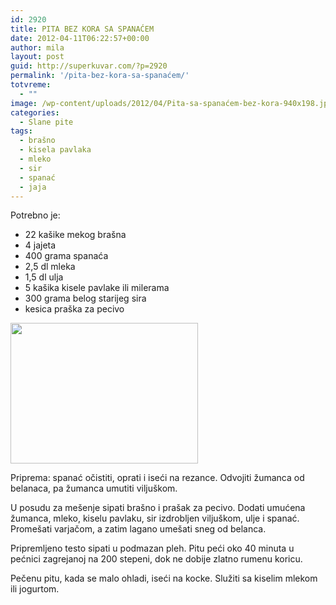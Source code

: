 ```yaml
---
id: 2920
title: PITA BEZ KORA SA SPANAĆEM
date: 2012-04-11T06:22:57+00:00
author: mila
layout: post
guid: http://superkuvar.com/?p=2920
permalink: '/pita-bez-kora-sa-spanaćem/'
totvreme:
  - ""
image: /wp-content/uploads/2012/04/Pita-sa-spanaćem-bez-kora-940x198.jpg
categories:
  - Slane pite
tags:
  - brašno
  - kisela pavlaka
  - mleko
  - sir
  - spanać
  - jaja
---
```

Potrebno je:

  * 22 kašike mekog brašna
  * 4 jajeta
  * 400 grama spanaća
  *  2,5 dl mleka
  * 1,5 dl ulja
  * 5 kašika kisele pavlake ili milerama
  * 300 grama belog starijeg sira
  * kesica praška za pecivo

<img class="alignnone size-medium wp-image-2921" title="Pita sa spanaćem bez kora" src="/wp-content/uploads/2012/04/Pita-sa-spanaćem-bez-kora-300x225.jpg" alt="" width="300" height="225" /> 

Priprema: spanać očistiti, oprati i iseći na rezance. Odvojiti žumanca od belanaca, pa žumanca umutiti viljuškom.

U posudu za mešenje sipati brašno i prašak za pecivo. Dodati umućena žumanca, mleko, kiselu pavlaku, sir izdrobljen viljuškom, ulje i spanać. Promešati varjačom, a zatim lagano umešati sneg od belanca.

Pripremljeno testo sipati u podmazan pleh. Pitu peći oko 40 minuta u pećnici zagrejanoj na 200 stepeni, dok ne dobije zlatno rumenu koricu.

Pečenu pitu, kada se malo ohladi, iseći na kocke. Služiti sa kiselim mlekom ili jogurtom.